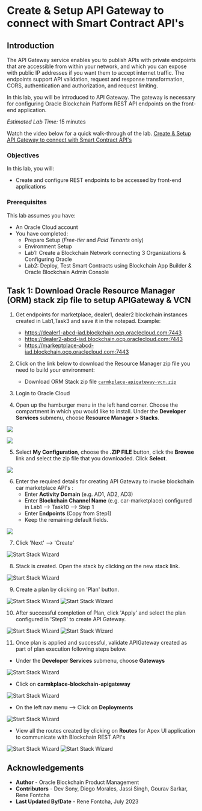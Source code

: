 # Create & Setup API Gateway to connect with Smart Contract API's

## Introduction

The API Gateway service enables you to publish APIs with private endpoints that are accessible from within your network, and which you can expose with public IP addresses if you want them to accept internet traffic. The endpoints support API validation, request and response transformation, CORS, authentication and authorization, and request limiting.

In this lab, you will be introduced to API Gateway. The gateway is necessary for configuring Oracle Blockchain Platform REST API endpoints on the front-end application.

*Estimated Lab Time:* 15 minutes

Watch the video below for a quick walk-through of the lab.
[Create & Setup API Gateway to connect with Smart Contract API's](videohub:1_w01l6lxc)

### Objectives

In this lab, you will:
* Create and configure REST endpoints to be accessed by front-end applications

### Prerequisites
This lab assumes you have:
- An Oracle Cloud account
- You have completed:
    - Prepare Setup (*Free-tier* and *Paid Tenants* only)
    - Environment Setup
    - Lab1: Create a Blockchain Network connecting 3 Organizations & Configuring Oracle
    - Lab2: Deploy, Test Smart Contracts using Blockchain App Builder & Oracle Blockchain Admin Console


## Task 1: Download Oracle Resource Manager (ORM) stack zip file to setup APIGateway & VCN
1. Get endpoints for marketplace, dealer1, dealer2 blockchain instances created in Lab1,Task3 and save it in the notepad. Example:
    - https://dealer1-abcd-iad.blockchain.ocp.oraclecloud.com:7443
    - https://dealer2-abcd-iad.blockchain.ocp.oraclecloud.com:7443
    - https://markeptplace-abcd-iad.blockchain.ocp.oraclecloud.com:7443

2. Click on the link below to download the Resource Manager zip file you need to build your environment:
    - Download ORM Stack zip file [`carmkplace-apigateway-vcn.zip`](https://objectstorage.us-ashburn-1.oraclecloud.com/p/5Lvyu9jrscwQ0FQtZmjy61dhY0rJNf9D2we4GpP-RhkP3OKfolVTMkxWe0gZSFyB/n/oabcs1/b/livelabs/o/carmkplace-apigateway-vcncarmkplace_apigateway_vcn.zip)
3.  Login to Oracle Cloud
4.  Open up the hamburger menu in the left hand corner.  Choose the compartment in which you would like to install.  Under the **Developer Services** submenu, choose **Resource Manager > Stacks**.  

  ![](https://oracle-livelabs.github.io/common/images/console/developer-resmgr-stacks.png " ")

  ![](./images/create-stack.png " ")

5.  Select **My Configuration**, choose the **.ZIP FILE** button, click the **Browse** link and select the zip file that you downloaded. Click **Select**.

  ![](./images/carmkplace-zip-file.png " ")

6. Enter the required details for creating API Gateway to invoke blockchain car marketplace API's :
    - Enter **Activity Domain** (e.g. AD1, AD2, AD3) 
    - Enter **Blockchain Channel Name** (e.g. car-marketplace) configured in Lab1 --> Task10 --> Step 1
    - Enter **Endpoints** (Copy from Step1) 
    - Keep the remaining default fields.

  ![](./images/carmkplace-parameters.png " ")


7. Click 'Next' --> 'Create'

  ![Start Stack Wizard](images/carmkplace-parameters-1.png)

8. Stack is created. Open the stack by clicking on the new stack link.

  ![Start Stack Wizard](images/carmkplace-createstack-1.png)


9. Create a plan by clicking on 'Plan' button.

  ![Start Stack Wizard](images/carmkplace-planjob-1.png)
  ![Start Stack Wizard](images/carmkplace-planjob-2.png)

10. After successful completion of Plan, click 'Apply' and select the plan configured in 'Step9'  to create API Gateway.

  ![Start Stack Wizard](images/carmkplace-applyjob.png)
  ![Start Stack Wizard](images/carmkplace-applyjob-1.png)

11. Once plan is applied and successful, validate APIGateway created as part of plan execution following steps below. 

  - Under the **Developer Services** submenu, choose **Gateways**

  ![Start Stack Wizard](images/carmkplace-apigateway.png)
  
  - Click on **carmkplace-blockchain-apigateway**

  ![Start Stack Wizard](images/carmkplace-apigateway-1.png)

  - On the left nav menu --> Click on **Deployments**

  ![Start Stack Wizard](images/carmkplace-apigateway-2.png)


  - View all the routes created by clicking on **Routes** for Apex UI application to communicate with Blockchain REST API's

  ![Start Stack Wizard](images/carmkplace-apigateway-3.png)
  ![Start Stack Wizard](images/carmkplace-apigateway-4.png)


## Acknowledgements
* **Author** - Oracle Blockchain Product Management
* **Contributors** -  Dev Sony, Diego Morales, Jassi Singh, Gourav Sarkar, Rene Fontcha
* **Last Updated By/Date** - Rene Fontcha, July 2023

